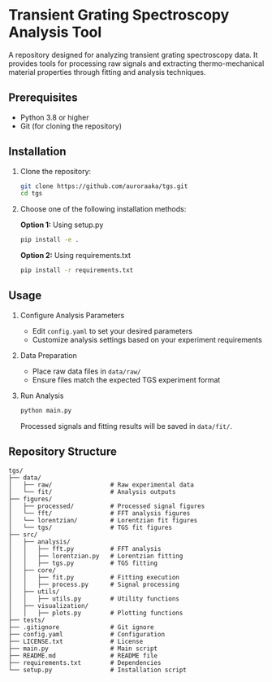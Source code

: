 # Transient Grating Spectroscopy Analysis Tool

A repository designed for analyzing transient grating spectroscopy data. It provides tools for processing raw signals and extracting thermo-mechanical material properties through fitting and analysis techniques.

## Prerequisites

- Python 3.8 or higher
- Git (for cloning the repository)

## Installation

1. Clone the repository:
   ```bash
   git clone https://github.com/auroraaka/tgs.git
   cd tgs
   ```

2. Choose one of the following installation methods:

   **Option 1:** Using setup.py
   ```bash
   pip install -e .
   ```

   **Option 2:** Using requirements.txt
   ```bash
   pip install -r requirements.txt
   ```

## Usage

1. Configure Analysis Parameters
   - Edit `config.yaml` to set your desired parameters
   - Customize analysis settings based on your experiment requirements

2. Data Preparation
   - Place raw data files in `data/raw/`
   - Ensure files match the expected TGS experiment format

3. Run Analysis
   ```bash
   python main.py
   ```
   Processed signals and fitting results will be saved in `data/fit/`.

## Repository Structure

```
tgs/
├── data/
│   ├── raw/                # Raw experimental data
│   └── fit/                # Analysis outputs
├── figures/
│   ├── processed/          # Processed signal figures
│   └── fft/                # FFT analysis figures
│   └── lorentzian/         # Lorentzian fit figures
│   └── tgs/                # TGS fit figures
├── src/                    
│   ├── analysis/           
│   │   ├── fft.py          # FFT analysis
│   │   ├── lorentzian.py   # Lorentzian fitting
│   │   ├── tgs.py          # TGS fitting
│   ├── core/               
│   │   ├── fit.py          # Fitting execution
│   │   ├── process.py      # Signal processing
│   ├── utils/              
│   │   ├── utils.py        # Utility functions
│   ├── visualization/      
│   │   ├── plots.py        # Plotting functions
├── tests/                  
├── .gitignore              # Git ignore
├── config.yaml             # Configuration
├── LICENSE.txt             # License
├── main.py                 # Main script
├── README.md               # README file
├── requirements.txt        # Dependencies
└── setup.py                # Installation script
```
